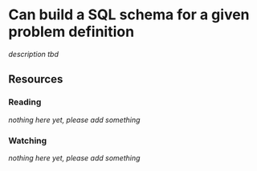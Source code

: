 # Can build a SQL schema for a given problem definition
_description tbd_
## Resources
### Reading
_nothing here yet, please add something_
### Watching
_nothing here yet, please add something_
